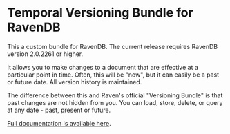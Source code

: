 Temporal Versioning Bundle for RavenDB
======================================

This a custom bundle for RavenDB.  The current release requires RavenDB version 2.0.2261 or higher.

It allows you to make changes to a document that are effective at a particular point in time.  Often, this will be "now", but it can easily be a past or future date.  All version history is maintained.

The difference between this and Raven's official "Versioning Bundle" is that past changes are not hidden from you.  You can load, store, delete, or query at any date - past, present or future.

[Full documentation is available here](https://github.com/mj1856/RavenDB-TemporalVersioning/wiki).

